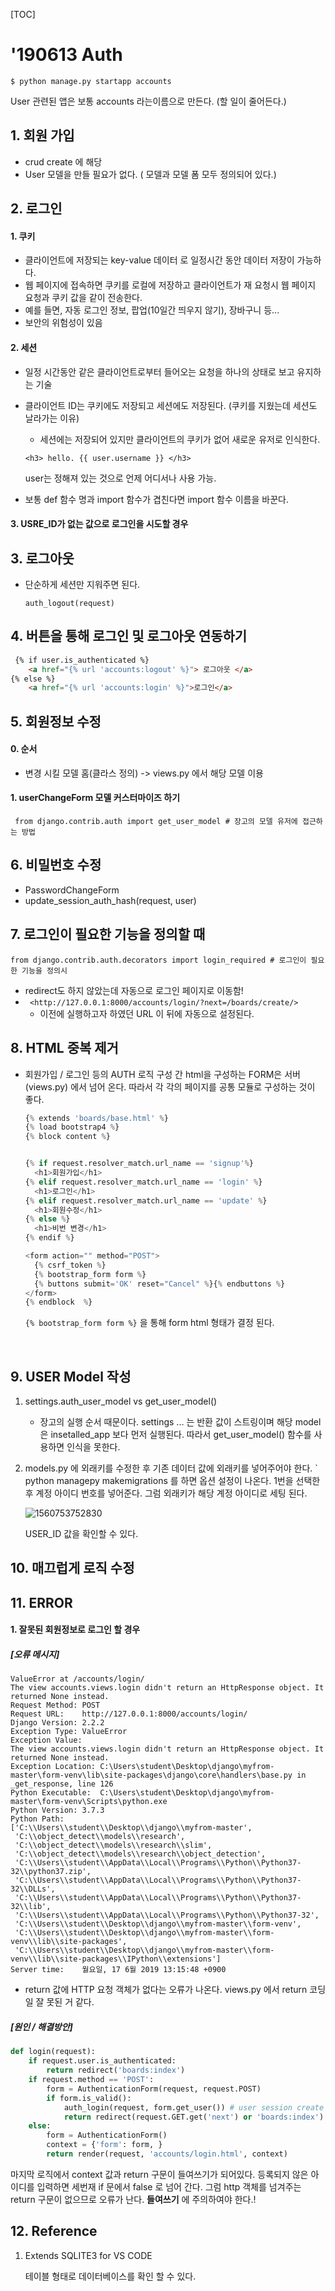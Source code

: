 [TOC]



# '190613 Auth

`$ python manage.py startapp accounts`

User 관련된 앱은 보통 accounts 라는이름으로 만든다. (할 일이 줄어든다.)



## 1. 회원 가입

- crud create 에 해당
- User 모델을 만들 필요가 없다. ( 모델과 모델 폼 모두 정의되어 있다.)



## 2. 로그인

#### 1. 쿠키

- 클라이언트에 저장되는 key-value 데이터 로 일정시간 동안 데이터 저장이 가능하다.
- 웹 페이지에 접속하면 쿠키를 로컬에 저장하고 클라이언트가 재 요청시 웹 페이지 요청과 쿠키 값을 같이 전송한다.
- 예를 들면, 자동 로그인 정보, 팝업(10일간 띄우지 않기), 장바구니 등...
- 보안의 위험성이 있음



#### 2. 세션

- 일정 시간동안 같은 클라이언트로부터 들어오는 요청을 하나의 상태로 보고 유지하는 기술

- 클라이언트 ID는 쿠키에도 저장되고 세션에도 저장된다. (쿠키를 지웠는데 세션도 날라가는 이유)

  - 세션에는 저장되어 있지만 클라이언트의 쿠키가 없어 새로운 유저로 인식한다.

  ` <h3> hello. {{ user.username }} </h3> `

  user는 정해져 있는 것으로 언제 어디서나 사용 가능.

-  보통 def 함수 명과  import 함수가 겹친다면 import 함수 이름을 바꾼다.



#### 3. USRE_ID가 없는 값으로 로그인을 시도할 경우



## 3. 로그아웃

- 단순하게 세션만 지워주면 된다.

  ` auth_logout(request) `



## 4. 버튼을 통해 로그인 및 로그아웃 연동하기

```html
 {% if user.is_authenticated %}
	<a href="{% url 'accounts:logout' %}"> 로그아웃 </a>
{% else %}
	<a href="{% url 'accounts:login' %}">로그인</a>
```



## 5. 회원정보 수정

#### 0. 순서

- 변경 시킬 모델 홈(클라스 정의) -> views.py 에서 해당 모델 이용

#### 1. userChangeForm 모델 커스터마이즈 하기

` from django.contrib.auth import get_user_model # 장고의 모델 유저에 접근하는 방법`



## 6. 비밀번호 수정

- PasswordChangeForm
- update_session_auth_hash(request, user)



## 7. 로그인이 필요한 기능을 정의할 때

` from django.contrib.auth.decorators import login_required # 로그인이 필요한 기능을 정의시 `

- redirect도 하지 않았는데 자동으로 로그인 페이지로 이동함!
- ` <http://127.0.0.1:8000/accounts/login/?next=/boards/create/>`
  - 이전에 실행하고자 하였던 URL 이 뒤에 자동으로 설정된다. 

## 8. HTML 중복 제거

- 회원가입 / 로그인 등의 AUTH 로직 구성 간 html을 구성하는 FORM은 서버(views.py) 에서 넘어 온다. 따라서 각 각의 페이지를 공통 모듈로 구성하는 것이 좋다.

  ```python
  {% extends 'boards/base.html' %}
  {% load bootstrap4 %}
  {% block content %}
  
  
  {% if request.resolver_match.url_name == 'signup'%}
    <h1>회원가입</h1>
  {% elif request.resolver_match.url_name == 'login' %}
    <h1>로그인</h1>
  {% elif request.resolver_match.url_name == 'update' %}
    <h1>회원수정</h1>
  {% else %}
    <h1>비번 변경</h1>
  {% endif %}
  
  <form action="" method="POST">
    {% csrf_token %}
    {% bootstrap_form form %}
    {% buttons submit='OK' reset="Cancel" %}{% endbuttons %}
  </form>
  {% endblock  %}
  ```

  `{% bootstrap_form form %}` 을 통해 form html 형태가 결정 된다.

​	

## 9. USER Model 작성

1. settings.auth_user_model vs get_user_model()

   - 장고의 실행 순서 때문이다. settings ... 는 반환 값이 스트링이며 해당 model 은 insetalled_app 보다 먼저 실행된다. 따라서 get_user_model() 함수를 사용하면 인식을 못한다. 

     

2. models.py 에 외래키를 수정한 후 기존 데이터 값에 외래키를 넣어주어야 한다.  ` python managepy makemigrations 를 하면 옵션 설정이 나온다. 1번을 선택한 후 계정 아이디 번호를 넣어준다. 그럼 외래키가 해당 계정 아이디로 세팅 된다.

   ![1560753752830](C:\Users\student\AppData\Roaming\Typora\typora-user-images\1560753752830.png)

   USER_ID 값을 확인할 수 있다.

   

## 10. 매끄럽게 로직 수정	



## 11. ERROR

#### 1. 잘못된 회원정보로 로그인 할 경우

##### [오류 메시지]

```
ValueError at /accounts/login/
The view accounts.views.login didn't return an HttpResponse object. It returned None instead.
Request Method:	POST
Request URL:	http://127.0.0.1:8000/accounts/login/
Django Version:	2.2.2
Exception Type:	ValueError
Exception Value:	
The view accounts.views.login didn't return an HttpResponse object. It returned None instead.
Exception Location:	C:\Users\student\Desktop\django\myfrom-master\form-venv\lib\site-packages\django\core\handlers\base.py in _get_response, line 126
Python Executable:	C:\Users\student\Desktop\django\myfrom-master\form-venv\Scripts\python.exe
Python Version:	3.7.3
Python Path:	
['C:\\Users\\student\\Desktop\\django\\myfrom-master',
 'C:\\object_detect\\models\\research',
 'C:\\object_detect\\models\\research\\slim',
 'C:\\object_detect\\models\\research\\object_detection',
 'C:\\Users\\student\\AppData\\Local\\Programs\\Python\\Python37-32\\python37.zip',
 'C:\\Users\\student\\AppData\\Local\\Programs\\Python\\Python37-32\\DLLs',
 'C:\\Users\\student\\AppData\\Local\\Programs\\Python\\Python37-32\\lib',
 'C:\\Users\\student\\AppData\\Local\\Programs\\Python\\Python37-32',
 'C:\\Users\\student\\Desktop\\django\\myfrom-master\\form-venv',
 'C:\\Users\\student\\Desktop\\django\\myfrom-master\\form-venv\\lib\\site-packages',
 'C:\\Users\\student\\Desktop\\django\\myfrom-master\\form-venv\\lib\\site-packages\\IPython\\extensions']
Server time:	월요일, 17 6월 2019 13:15:48 +0900
```

- return 값에 HTTP 요청 객체가 없다는 오류가 나온다. views.py 에서 return 코딩일 잘 못된 거 같다.

##### [원인 / 해결방안]

```python
def login(request):
    if request.user.is_authenticated:
        return redirect('boards:index')
    if request.method == 'POST':
        form = AuthenticationForm(request, request.POST)
        if form.is_valid():
            auth_login(request, form.get_user()) # user session create
            return redirect(request.GET.get('next') or 'boards:index')
    else:
        form = AuthenticationForm()
    	context = {'form': form, }
    	return render(request, 'accounts/login.html', context)
```

마지막 로직에서 context 값과 return 구문이 들여쓰기가 되어있다. 등록되지 않은 아이디를 입력하면 세번재 if 문에서 false 로 넘어 간다. 그럼 http 객체를 넘겨주는 return 구문이 없으므로 오류가 난다. **들여쓰기** 에 주의하여야 한다.!



## 12. Reference

1. Extends SQLITE3 for VS CODE

   테이블 형태로 데이터베이스를 확인 할 수 있다.

   



